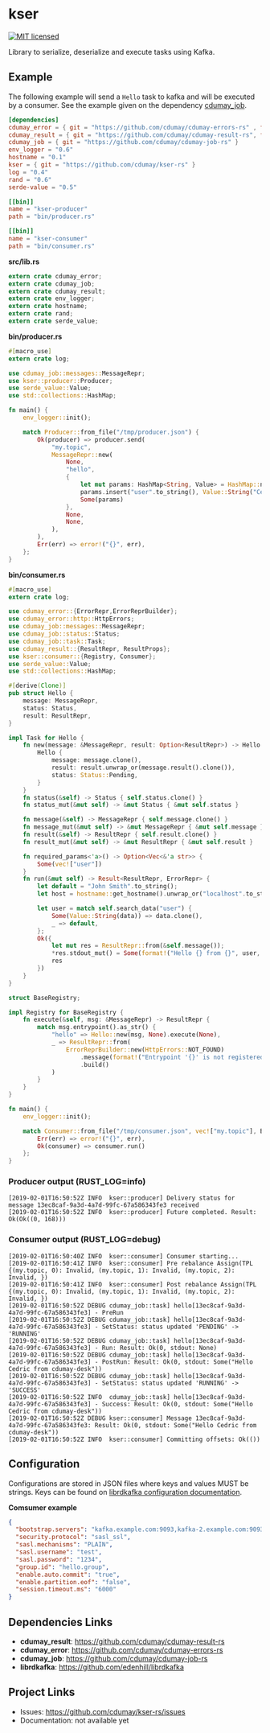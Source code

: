 # kser

[![MIT licensed](https://img.shields.io/badge/license-MIT-blue.svg)](./LICENSE)

Library to serialize, deserialize and execute tasks using Kafka.

## Example

The following example will send a `Hello` task to kafka and will be executed by 
a consumer. See the example given on the dependency [cdumay_job](https://github.com/cdumay/cdumay-job-rs).

```toml
[dependencies]
cdumay_error = { git = "https://github.com/cdumay/cdumay-errors-rs" , features = ["http"] }
cdumay_result = { git = "https://github.com/cdumay/cdumay-result-rs", features = ["cdumay-error"]}
cdumay_job = { git = "https://github.com/cdumay/cdumay-job-rs" }
env_logger = "0.6"
hostname = "0.1"
kser = { git = "https://github.com/cdumay/kser-rs" }
log = "0.4"
rand = "0.6"
serde-value = "0.5"

[[bin]]
name = "kser-producer"
path = "bin/producer.rs"

[[bin]]
name = "kser-consumer"
path = "bin/consumer.rs"
```

**src/lib.rs**

```rust
extern crate cdumay_error;
extern crate cdumay_job;
extern crate cdumay_result;
extern crate env_logger;
extern crate hostname;
extern crate rand;
extern crate serde_value;
```

**bin/producer.rs**

```rust
#[macro_use]
extern crate log;

use cdumay_job::messages::MessageRepr;
use kser::producer::Producer;
use serde_value::Value;
use std::collections::HashMap;

fn main() {
    env_logger::init();

    match Producer::from_file("/tmp/producer.json") {
        Ok(producer) => producer.send(
            "my.topic",
            MessageRepr::new(
                None,
                "hello",
                {
                    let mut params: HashMap<String, Value> = HashMap::new();
                    params.insert("user".to_string(), Value::String("Cedric".to_string()));
                    Some(params)
                },
                None,
                None,
            ),
        ),
        Err(err) => error!("{}", err),
    };
}
```

**bin/consumer.rs**

```rust
#[macro_use]
extern crate log;

use cdumay_error::{ErrorRepr,ErrorReprBuilder};
use cdumay_error::http::HttpErrors;
use cdumay_job::messages::MessageRepr;
use cdumay_job::status::Status;
use cdumay_job::task::Task;
use cdumay_result::{ResultRepr, ResultProps};
use kser::consumer::{Registry, Consumer};
use serde_value::Value;
use std::collections::HashMap;

#[derive(Clone)]
pub struct Hello {
    message: MessageRepr,
    status: Status,
    result: ResultRepr,
}

impl Task for Hello {
    fn new(message: &MessageRepr, result: Option<ResultRepr>) -> Hello {
        Hello {
            message: message.clone(),
            result: result.unwrap_or(message.result().clone()),
            status: Status::Pending,
        }
    }
    fn status(&self) -> Status { self.status.clone() }
    fn status_mut(&mut self) -> &mut Status { &mut self.status }

    fn message(&self) -> MessageRepr { self.message.clone() }
    fn message_mut(&mut self) -> &mut MessageRepr { &mut self.message }
    fn result(&self) -> ResultRepr { self.result.clone() }
    fn result_mut(&mut self) -> &mut ResultRepr { &mut self.result }

    fn required_params<'a>() -> Option<Vec<&'a str>> {
        Some(vec!["user"])
    }
    fn run(&mut self) -> Result<ResultRepr, ErrorRepr> {
        let default = "John Smith".to_string();
        let host = hostname::get_hostname().unwrap_or("localhost".to_string());

        let user = match self.search_data("user") {
            Some(Value::String(data)) => data.clone(),
            _ => default,
        };
        Ok({
            let mut res = ResultRepr::from(&self.message());
            *res.stdout_mut() = Some(format!("Hello {} from {}", user, host));
            res
        })
    }
}

struct BaseRegistry;

impl Registry for BaseRegistry {
    fn execute(&self, msg: &MessageRepr) -> ResultRepr {
        match msg.entrypoint().as_str() {
            "hello" => Hello::new(msg, None).execute(None),
            _ => ResultRepr::from(
                ErrorReprBuilder::new(HttpErrors::NOT_FOUND)
                    .message(format!("Entrypoint '{}' is not registered", msg.entrypoint()))
                    .build()
            )
        }
    }
}

fn main() {
    env_logger::init();

    match Consumer::from_file("/tmp/consumer.json", vec!["my.topic"], BaseRegistry {}) {
        Err(err) => error!("{}", err),
        Ok(consumer) => consumer.run()
    };
}
```

### Producer output (RUST_LOG=info)
```
[2019-02-01T16:50:52Z INFO  kser::producer] Delivery status for message 13ec8caf-9a3d-4a7d-99fc-67a586343fe3 received
[2019-02-01T16:50:52Z INFO  kser::producer] Future completed. Result: Ok(Ok((0, 168)))
```

### Consumer output (RUST_LOG=debug)
```
[2019-02-01T16:50:40Z INFO  kser::consumer] Consumer starting...
[2019-02-01T16:50:41Z INFO  kser::consumer] Pre rebalance Assign(TPL {(my.topic, 0): Invalid, (my.topic, 1): Invalid, (my.topic, 2): Invalid, })
[2019-02-01T16:50:41Z INFO  kser::consumer] Post rebalance Assign(TPL {(my.topic, 0): Invalid, (my.topic, 1): Invalid, (my.topic, 2): Invalid, })
[2019-02-01T16:50:52Z DEBUG cdumay_job::task] hello[13ec8caf-9a3d-4a7d-99fc-67a586343fe3] - PreRun
[2019-02-01T16:50:52Z DEBUG cdumay_job::task] hello[13ec8caf-9a3d-4a7d-99fc-67a586343fe3] - SetStatus: status updated 'PENDING' -> 'RUNNING'
[2019-02-01T16:50:52Z DEBUG cdumay_job::task] hello[13ec8caf-9a3d-4a7d-99fc-67a586343fe3] - Run: Result: Ok(0, stdout: None)
[2019-02-01T16:50:52Z DEBUG cdumay_job::task] hello[13ec8caf-9a3d-4a7d-99fc-67a586343fe3] - PostRun: Result: Ok(0, stdout: Some("Hello Cedric from cdumay-desk"))
[2019-02-01T16:50:52Z DEBUG cdumay_job::task] hello[13ec8caf-9a3d-4a7d-99fc-67a586343fe3] - SetStatus: status updated 'RUNNING' -> 'SUCCESS'
[2019-02-01T16:50:52Z INFO  cdumay_job::task] hello[13ec8caf-9a3d-4a7d-99fc-67a586343fe3] - Success: Result: Ok(0, stdout: Some("Hello Cedric from cdumay-desk"))
[2019-02-01T16:50:52Z DEBUG kser::consumer] Message 13ec8caf-9a3d-4a7d-99fc-67a586343fe3: Result: Ok(0, stdout: Some("Hello Cedric from cdumay-desk"))
[2019-02-01T16:50:52Z INFO  kser::consumer] Committing offsets: Ok(())
```

## Configuration

Configurations are stored in JSON files where keys and values MUST be strings. 
Keys can be found on [librdkafka configuration documentation](https://github.com/edenhill/librdkafka/blob/master/CONFIGURATION.md).

**Comsumer example**
```json
{
  "bootstrap.servers": "kafka.example.com:9093,kafka-2.example.com:9093",
  "security.protocol": "sasl_ssl",
  "sasl.mechanisms": "PLAIN",
  "sasl.username": "test",
  "sasl.password": "1234",
  "group.id": "hello.group",
  "enable.auto.commit": "true",
  "enable.partition.eof": "false",
  "session.timeout.ms": "6000"
}
```


## Dependencies Links

- **cdumay_result**: https://github.com/cdumay/cdumay-result-rs
- **cdumay_error**: https://github.com/cdumay/cdumay-errors-rs
- **cdumay_job**: https://github.com/cdumay/cdumay-job-rs
- **librdkafka**: https://github.com/edenhill/librdkafka

## Project Links

- Issues: https://github.com/cdumay/kser-rs/issues
- Documentation: not available yet
